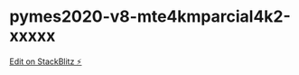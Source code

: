 # pymes2020-v8-mte4kmparcial4k2-xxxxx

[Edit on StackBlitz ⚡️](https://stackblitz.com/edit/pymes2020-v8-mte4kmparcial4k2-xxxxx)